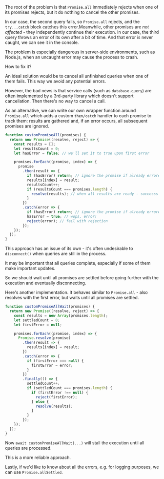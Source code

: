 
The root of the problem is that `Promise.all` immediately rejects when one of its promises rejects, but it do nothing to cancel the other promises.

In our case, the second query fails, so `Promise.all` rejects, and the `try...catch` block catches this error.Meanwhile, other promises are *not affected* - they independently continue their execution. In our case, the third query throws an error of its own after a bit of time. And that error is never caught, we can see it in the console.

The problem is especially dangerous in server-side environments, such as Node.js, when an uncaught error may cause the process to crash.

How to fix it?

An ideal solution would be to cancel all unfinished queries when one of them fails. This way we avoid any potential errors.

However, the bad news is that service calls (such as `database.query`) are often implemented by a 3rd-party library which doesn't support cancellation. Then there's no way to cancel a call.

As an alternative, we can write our own wrapper function around `Promise.all` which adds a custom `then/catch` handler to each promise to track them: results are gathered and, if an error occurs, all subsequent promises are ignored.

```js
function customPromiseAll(promises) {
  return new Promise((resolve, reject) => {
    const results = [];
    let resultsCount = 0;
    let hasError = false; // we'll set it to true upon first error

    promises.forEach((promise, index) => {
      promise
        .then(result => {
          if (hasError) return; // ignore the promise if already errored
          results[index] = result;
          resultsCount++;
          if (resultsCount === promises.length) {
            resolve(results); // when all results are ready - successs
          }
        })
        .catch(error => {
          if (hasError) return; // ignore the promise if already errored
          hasError = true; // wops, error!
          reject(error); // fail with rejection
        });
    });
  });
}
```

This approach has an issue of its own - it's often undesirable to `disconnect()` when queries are still in the process.

It may be important that all queries complete, especially if some of them make important updates.

So we should wait until all promises are settled before going further with the execution and eventually disconnecting.

Here's another implementation. It behaves similar to `Promise.all` - also resolves with the first error, but waits until all promises are settled.

```js
function customPromiseAllWait(promises) {
  return new Promise((resolve, reject) => {
    const results = new Array(promises.length);
    let settledCount = 0;
    let firstError = null;

    promises.forEach((promise, index) => {
      Promise.resolve(promise)
        .then(result => {
          results[index] = result;
        })
        .catch(error => {
          if (firstError === null) {
            firstError = error;
          }
        })
        .finally(() => {
          settledCount++;
          if (settledCount === promises.length) {
            if (firstError !== null) {
              reject(firstError);
            } else {
              resolve(results);
            }
          }
        });
    });
  });
}
```

Now `await customPromiseAllWait(...)` will stall the execution until all queries are processed.

This is a more reliable approach.

Lastly, if we'd like to know about all the errors, e.g. for logging purposes, we can use `Promise.allSettled`.

